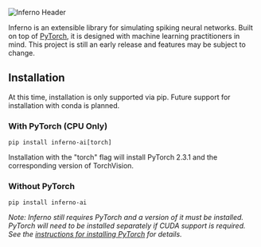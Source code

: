 ![Inferno Header](https://raw.githubusercontent.com/mdominijanni/inferno/dev/misc/assets/inferno-header-github.png)

Inferno is an extensible library for simulating spiking neural networks. Built on top of [PyTorch](https://github.com/pytorch/pytorch), it is designed with machine learning practitioners in mind. This project is still an early release and features may be subject to change.

## Installation
At this time, installation is only supported via pip. Future support for installation with conda is planned.

### With PyTorch (CPU Only)
```
pip install inferno-ai[torch]
```
Installation with the "torch" flag will install PyTorch 2.3.1 and the corresponding version of TorchVision.

### Without PyTorch
```
pip install inferno-ai
```
*Note: Inferno still requires PyTorch and a version of it must be installed. PyTorch will need to be installed separately if CUDA support is required. See the [instructions for installing PyTorch](https://pytorch.org/get-started/locally/) for details.*
